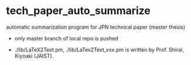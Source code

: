 # tech_paper_auto_summarize
automatic summarization program for JPN technical paper (master thesis)

- only master branch of local repo is pushed

- ./lib/LaTeX2Text.pm, ./lib/LaTex2Text_vxx.pm is written by Prof. Shirai, Kiyoaki (JAIST).

